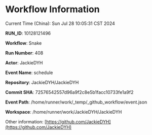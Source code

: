 # Workflow Information

Current Time (China): Sun Jul 28 10:05:31 CST 2024  

**RUN_ID**: 10128121496  

**Workflow**: Snake  

**Run Number**: 408  

**Actor**: JackieDYH  

**Event Name**: schedule  

**Repository**: JackieDYH/JackieDYH  

**Commit SHA**: 72576542557d96a9f2c8e5b1facc10733fe1a9f2  

**Event Path**: /home/runner/work/_temp/_github_workflow/event.json  

**Workspace**: /home/runner/work/JackieDYH/JackieDYH  

Other information: [https://github.com/JackieDYH](https://github.com/JackieDYH)
